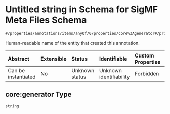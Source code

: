 # Untitled string in Schema for SigMF Meta Files Schema

```txt
#/properties/annotations/items/anyOf/0/properties/core%3Agenerator#/properties/annotations/items/anyOf/0/properties/core:generator
```

Human-readable name of the entity that created this annotation.

| Abstract            | Extensible | Status         | Identifiable            | Custom Properties | Additional Properties | Access Restrictions | Defined In                                                         |
| :------------------ | :--------- | :------------- | :---------------------- | :---------------- | :-------------------- | :------------------ | :----------------------------------------------------------------- |
| Can be instantiated | No         | Unknown status | Unknown identifiability | Forbidden         | Allowed               | none                | [sigmf.schema.json\*](../sigmf.schema.json "open original schema") |

## core:generator Type

`string`
